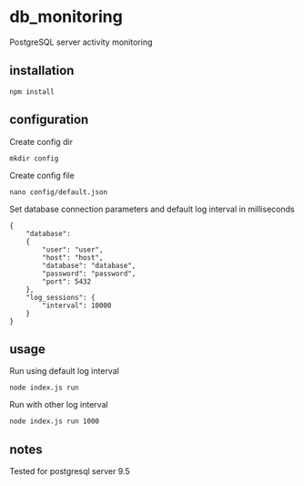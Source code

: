 # db_monitoring

PostgreSQL server activity monitoring

## installation

    npm install

## configuration

Create config dir

    mkdir config

Create config file

    nano config/default.json

Set database connection parameters and default log interval in milliseconds

    {
        "database":
        {
            "user": "user",
            "host": "host",
            "database": "database",
            "password": "password",
            "port": 5432
        },
        "log_sessions": {
            "interval": 10000
        }
    }


## usage

Run using default log interval

    node index.js run

Run with other log interval

    node index.js run 1000

## notes

Tested for postgresql server 9.5